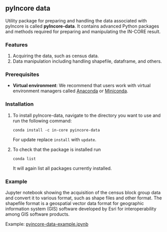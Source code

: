 ## pyIncore data

Utility package for preparing and handling the data associated with pyIncore is called **pyIncore-data**. It contains advanced Python packages 
and methods required for preparing and manipulating the IN-CORE result. 

### Features
1. Acquiring the data, such as census data.
2. Data manipulation including handling shapefile, dataframe, and others.

### Prerequisites

- **Virtual environment**: We recommend that users work with virtual environment managers called [Anaconda](https://www.anaconda.com/) 
or [Miniconda](https://docs.conda.io/en/latest/miniconda.html).


### Installation

1. To install pyIncore-data, navigate to the directory you want to use and run the following command:
    ```
    conda install -c in-core pyincore-data
    ```
   
   For update replace `install` with `update`.
   
2. To check that the package is installed run 
    ```
    conda list
    ```
    It will again list all packages currently installed.

### Example

Jupyter notebook showing the acquisition of the census block group data and convert it to various format, 
such as shape files and other format. The shapefile format is a geospatial vector data 
format for geographic information system (GIS) software developed by Esri for interoperability among GIS software products.

Example: [pyincore-data-example.ipynb](https://github.com/IN-CORE/incore-docs/blob/master/notebooks/pyincore-data-example.ipynb)
